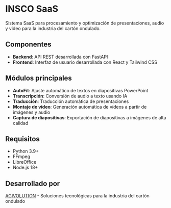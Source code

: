# INSCO SaaS

Sistema SaaS para procesamiento y optimización de presentaciones, audio y video para la industria del cartón ondulado.

## Componentes

- **Backend**: API REST desarrollada con FastAPI
- **Frontend**: Interfaz de usuario desarrollada con React y Tailwind CSS

## Módulos principales

- **AutoFit**: Ajuste automático de textos en diapositivas PowerPoint
- **Transcripción**: Conversión de audio a texto usando IA
- **Traducción**: Traducción automática de presentaciones
- **Montaje de vídeo**: Generación automática de vídeos a partir de imágenes y audio
- **Captura de diapositivas**: Exportación de diapositivas a imágenes de alta calidad

## Requisitos

- Python 3.9+
- FFmpeg
- LibreOffice
- Node.js 18+

## Desarrollado por

[AGIVOLUTION](https://www.agivolution.com) - Soluciones tecnológicas para la industria del cartón ondulado 